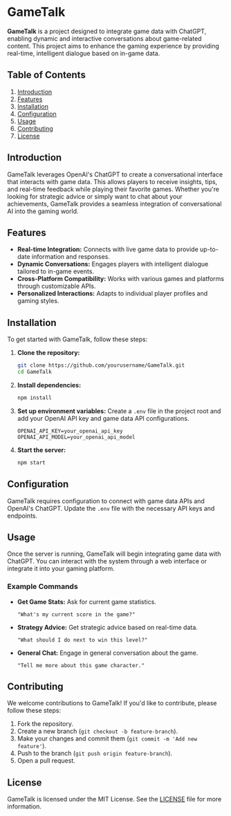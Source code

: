 
# GameTalk

**GameTalk** is a project designed to integrate game data with ChatGPT, enabling dynamic and interactive conversations about game-related content. This project aims to enhance the gaming experience by providing real-time, intelligent dialogue based on in-game data.

## Table of Contents

1. [Introduction](#introduction)
2. [Features](#features)
3. [Installation](#installation)
4. [Configuration](#configuration)
5. [Usage](#usage)
6. [Contributing](#contributing)
7. [License](#license)

## Introduction

GameTalk leverages OpenAI's ChatGPT to create a conversational interface that interacts with game data. This allows players to receive insights, tips, and real-time feedback while playing their favorite games. Whether you're looking for strategic advice or simply want to chat about your achievements, GameTalk provides a seamless integration of conversational AI into the gaming world.

## Features

- **Real-time Integration:** Connects with live game data to provide up-to-date information and responses.
- **Dynamic Conversations:** Engages players with intelligent dialogue tailored to in-game events.
- **Cross-Platform Compatibility:** Works with various games and platforms through customizable APIs.
- **Personalized Interactions:** Adapts to individual player profiles and gaming styles.

## Installation

To get started with GameTalk, follow these steps:

1. **Clone the repository:**
    ```bash
    git clone https://github.com/yourusername/GameTalk.git
    cd GameTalk
    ```

2. **Install dependencies:**
    ```bash
    npm install
    ```

3. **Set up environment variables:**
    Create a `.env` file in the project root and add your OpenAI API key and game data API configurations.
    ```env
    OPENAI_API_KEY=your_openai_api_key
    OPENAI_API_MODEL=your_openai_api_model
    ```

4. **Start the server:**
    ```bash
    npm start
    ```

## Configuration

GameTalk requires configuration to connect with game data APIs and OpenAI's ChatGPT. Update the `.env` file with the necessary API keys and endpoints.


## Usage

Once the server is running, GameTalk will begin integrating game data with ChatGPT. You can interact with the system through a web interface or integrate it into your gaming platform.

### Example Commands

- **Get Game Stats:** Ask for current game statistics.
    ```text
    "What's my current score in the game?"
    ```

- **Strategy Advice:** Get strategic advice based on real-time data.
    ```text
    "What should I do next to win this level?"
    ```

- **General Chat:** Engage in general conversation about the game.
    ```text
    "Tell me more about this game character."
    ```

## Contributing

We welcome contributions to GameTalk! If you'd like to contribute, please follow these steps:

1. Fork the repository.
2. Create a new branch (`git checkout -b feature-branch`).
3. Make your changes and commit them (`git commit -m 'Add new feature'`).
4. Push to the branch (`git push origin feature-branch`).
5. Open a pull request.

## License

GameTalk is licensed under the MIT License. See the [LICENSE](LICENSE) file for more information.

